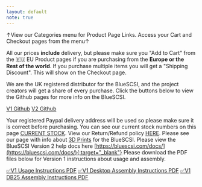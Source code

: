 ```yaml
---
layout: default
note: true
---
```


&#8593;View our Categories menu for Product Page Links. Access your Cart and Checkout pages from the menu&#8593;

All our prices <b>include</b> delivery, but please make sure you "Add to Cart" from the 🇪🇺 EU Product pages if you are purchasing from the <b>Europe or the Rest of the world</b>. If you purchase multiple items you will get a "Shipping Discount". This will show on the Checkout page.

We are the UK registered distributor for the BlueSCSI, and the project creators will get a share of every purchase. Click the buttons below to view the Github pages for more info on the BlueSCSI.

<p class="lead text-center">
    <a href="https://github.com/erichelgeson/BlueSCSI" target="_blank" class="btn btn-lg btn-primary">V1 Github</a>&nbsp;<a href="https://github.com/BlueSCSI" target="_blank" class="btn btn-lg btn-primary">V2 Github</a>
</p>
            
Your registered Paypal delivery address will be used so please make sure it is correct before purchasing. You can see our current stock numbers on this page [CURRENT STOCK](/stock). View our Return/Refund policy [HERE](/return). Please see our page with info about [3D Prints](/print) for the BlueSCSI. Please view the BlueSCSI Version 2 help docs here [https://bluescsi.com/docs/](https://bluescsi.com/docs/){:target="_blank"} Please download the PDF files below for Version 1 instructions about usage and assembly.

<a href="/assets/pdfs/BlueSCSI_Instructions.pdf" target="_blank">&#9989;V1 Usage Instructions PDF</a>
<a href="/assets/pdfs/BlueSCSI_assembly.pdf" target="_blank">&#9989;V1 Desktop Assembly Instructions PDF</a>
<a href="/assets/pdfs/BlueSCSI_Assembly_DB25.pdf" target="_blank">&#9989;V1 DB25 Assembly Instructions PDF</a>